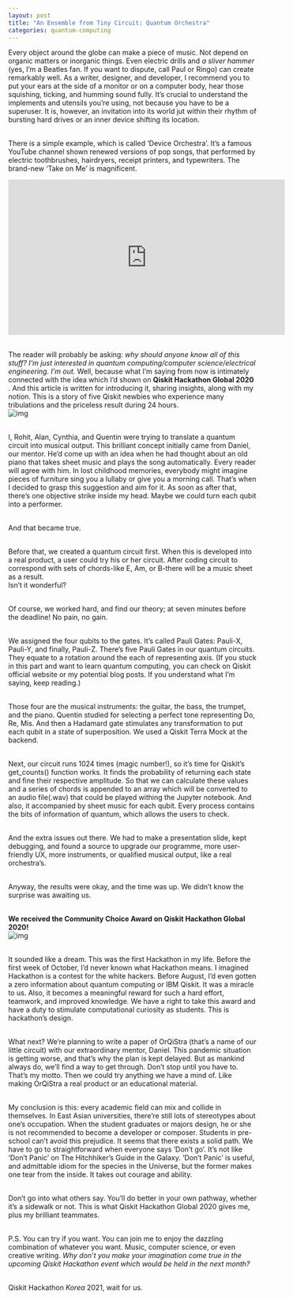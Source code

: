 ```yaml
---
layout: post
title: "An Ensemble from Tiny Circuit: Quantum Orchestra"
categories: quantum-computing
---
```


Every object around the globe can make a piece of music. Not depend on organic matters or inorganic things. Even electric drills and *a sliver hammer* (yes, I’m a Beatles fan. If you want to dispute, call Paul or Ringo) can create remarkably well. As a writer, designer, and developer, I recommend you to put your ears at the side of a monitor or on a computer body, hear those squishing, ticking, and humming sound fully. It’s crucial to understand the implements and utensils you’re using, not because you have to be a superuser. It is, however, an invitation into its world jut within their rhythm of bursting hard drives or an inner device shifting its location.<br /><br />

There is a simple example, which is called ‘Device Orchestra’. It’s a famous YouTube channel shown renewed versions of pop songs, that performed by electric toothbrushes, hairdryers, receipt printers, and typewriters. The brand-new ‘Take on Me’ is magnificent.<br />
<iframe width="560" height="315" src="https://www.youtube.com/embed/NATZy-ZqD7A" frameborder="0" allow="accelerometer; autoplay; clipboard-write; encrypted-media; gyroscope; picture-in-picture" allowfullscreen></iframe>
<br /><br />

The reader will probably be asking: *why should anyone know all of this stuff? I’m just interested in quantum computing/computer science/electrical engineering. I’m out.* Well, because what I’m saying from now is intimately connected with the idea which I’d shown on __Qiskit Hackathon Global 2020__ . And this article is written for introducing it, sharing insights, along with my notion. This is a story of five Qiskit newbies who experience many tribulations and the priceless result during 24 hours. <br />
![img](https://miro.medium.com/max/1400/0*m7TjpZ9cG9kVLvVI "A Poster of Qiskit Hackathon Global 2020") <br /><br />

I, Rohit, Alan, Cynthia, and Quentin were trying to translate a quantum circuit into musical output. This brilliant concept initially came from Daniel, our mentor. He’d come up with an idea when he had thought about an old piano that takes sheet music and plays the song automatically. Every reader will agree with him. In lost childhood memories, everybody might imagine pieces of furniture sing you a lullaby or give you a morning call. That’s when I decided to grasp this suggestion and aim for it. As soon as after that, there’s one objective strike inside my head. Maybe we could turn each qubit into a performer. <br /><br />

And that became true. <br /><br />

Before that, we created a quantum circuit first. When this is developed into a real product, a user could try his or her circuit. After coding circuit to correspond with sets of chords-like E, Am, or B-there will be a music sheet as a result. <br />
Isn’t it wonderful? <br /><br />

Of course, we worked hard, and find our theory; at seven minutes before the deadline! No pain, no gain. <br /><br />

We assigned the four qubits to the gates. It’s called Pauli Gates: Pauli-X, Pauli-Y, and finally, Pauli-Z. There’s five Pauli Gates in our quantum circuits. They equate to a rotation around the each of representing axis. (If you stuck in this part and want to learn quantum computing, you can check on Qiskit official website or my potential blog posts. If you understand what I’m saying, keep reading.) <br /><br />

Those four are the musical instruments: the guitar, the bass, the trumpet, and the piano. Quentin studied for selecting a perfect tone representing Do, Re, Mis. And then a Hadamard gate stimulates any transformation to put each qubit in a state of superposition. We used a Qiskit Terra Mock at the backend. <br /><br />

Next, our circuit runs 1024 times (magic number!), so it’s time for Qiskit’s get_counts() function works. It finds the probability of returning each state and fine their respective amplitude. So that we can calculate these values and a series of chords is appended to an array which will be converted to an audio file(.wav) that could be played withing the Jupyter notebook. And also, it accompanied by sheet music for each qubit. Every process contains the bits of information of quantum, which allows the users to check. <br /><br />

And the extra issues out there. We had to make a presentation slide, kept debugging, and found a source to upgrade our programme, more user-friendly UX, more instruments, or qualified musical output, like a real orchestra’s. <br /><br />

Anyway, the results were okay, and the time was up. We didn’t know the surprise was awaiting us. <br /><br />

__We received the Community Choice Award on Qiskit Hackathon Global 2020!__ <br />
![img](https://media-exp1.licdn.com/dms/image/C5622AQH3KmJwOWM66A/feedshare-shrink_800-alternative/0/1610868211974?e=1614211200&v=beta&t=-mo_TLFv9peTb-9Wc5FHQ5qURdxnM5nBAstuVZBiYfA "The Arcyrilc Plaque for ME!") <br /><br />

It sounded like a dream. This was the first Hackathon in my life. Before the first week of October, I’d never known what Hackathon means. I imagined Hackathon is a contest for the white hackers. Before August, I’d even gotten a zero information about quantum computing or IBM Qiskit.
It was a miracle to us. Also, it becomes a meaningful reward for such a hard effort, teamwork, and improved knowledge. We have a right to take this award and have a duty to stimulate computational curiosity as students. This is hackathon’s design. <br /><br />

What next? We’re planning to write a paper of OrQiStra (that’s a name of our little circuit) with our extraordinary mentor, Daniel. This pandemic situation is getting worse, and that’s why the plan is kept delayed. But as mankind always do, we’ll find a way to get through. Don’t stop until you have to. That’s my motto. Then we could try anything we have a mind of. Like making OrQiStra a real product or an educational material. <br /><br />

My conclusion is this: every academic field can mix and collide in themselves. In East Asian universities, there’re still lots of stereotypes about one’s occupation. When the student graduates or majors design, he or she is not recommended to become a developer or composer. Students in pre-school can’t avoid this prejudice. It seems that there exists a solid path. We have to go to straightforward when everyone says ‘Don’t go’. It’s not like ‘Don’t Panic’ on The Hitchhiker’s Guide in the Galaxy. ‘Don’t Panic’ is useful, and admittable idiom for the species in the Universe, but the former makes one tear from the inside. It takes out courage and ability. <br /><br />

Don’t go into what others say. You’ll do better in your own pathway, whether it’s a sidewalk or not. This is what Qiskit Hackathon Global 2020 gives me, plus my brilliant teammates. <br /><br />

P.S. You can try if you want. You can join me to enjoy the dazzling combination of whatever you want. Music, computer science, or even creative writing. *Why don’t you make your imagination come true in the upcoming Qiskit Hackathon event which would be held in the next month?* <br /><br />

Qiskit Hackathon *Korea* 2021, wait for us.
